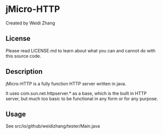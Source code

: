 # jMicro-HTTP

Created by Weidi Zhang

## License

Please read LICENSE.md to learn about what you can and cannot do with this source code.

## Description

jMicro-HTTP is a fully function HTTP server written in java.

It uses com.sun.net.httpserver.* as a base, which is the built in HTTP server, but much too basic to be functional in any form or for any purpose.

## Usage

See src/io/github/weidizhang/tester/Main.java